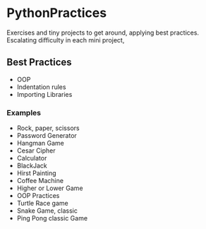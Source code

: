 # PythonPractices

Exercises and tiny projects to get around, applying best practices.
Escalating difficulty in each mini project,

## Best Practices

- OOP
- Indentation rules
- Importing Libraries
### Examples

- Rock, paper, scissors
- Password Generator
- Hangman Game
- Cesar Cipher
- Calculator
- BlackJack
- Hirst Painting
- Coffee Machine
- Higher or Lower Game
- OOP Practices
- Turtle Race game
- Snake Game, classic
- Ping Pong classic Game
